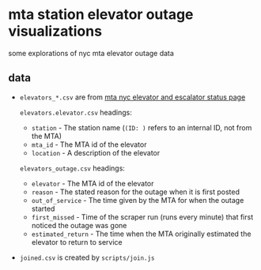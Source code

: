 # mta station elevator outage visualizations

some explorations of nyc mta elevator outage data

## data

* `elevators_*.csv` are from [mta nyc elevator and escalator status page](http://advisory.mtanyct.info/EEoutage/EEOutageReport.aspx?StationID=All)

  `elevators.elevator.csv` headings:
    * `station` - The station name (`(ID: )` refers to an internal ID, not from the MTA)
    * `mta_id` - The MTA id of the elevator
    * `location` - A description of the elevator

  `elevators_outage.csv` headings:
    * `elevator` - The MTA id of the elevator
    * `reason` - The stated reason for the outage when it is first posted
    * `out_of_service` - The time given by the MTA for when the outage started
    * `first_missed` - Time of the scraper run (runs every minute) that first noticed the outage was gone
    * `estimated_return` - The time when the MTA originally estimated the elevator to return to service

* `joined.csv` is created by `scripts/join.js`
